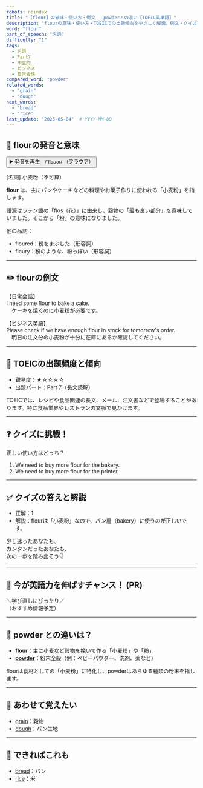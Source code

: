 ```yaml
---
robots: noindex
title: "【flour】の意味・使い方・例文 ― powderとの違い【TOEIC英単語】"
description: "flourの意味・使い方・TOEICでの出題傾向をやさしく解説。例文・クイズ付きでpowderとの違いもわかりやすく学べます。"
word: "flour"
part_of_speech: "名詞"
difficulty: "1"
tags:
  - 名詞
  - Part7
  - 中立的
  - ビジネス
  - 日常会話
compared_word: "powder"
related_words:
  - "grain"
  - "dough"
next_words:
  - "bread"
  - "rice"
last_update: "2025-05-04"  # YYYY-MM-DD
---
```


## 🔰 flourの発音と意味

<button class="play-audio" onclick="playTTS('flour')">
  <span class="play-audio-main">
    ▶️ 発音を再生　/ˈflaʊər/
  </span>
  <span class="play-audio-sub">
    （フラウア）
  </span>
</button>

[名詞] 小麦粉（不可算）

**flour** は、主にパンやケーキなどの料理やお菓子作りに使われる「小麦粉」を指します。

語源はラテン語の「flos（花）」に由来し、穀物の「最も良い部分」を意味していました。そこから「粉」の意味になりました。

他の品詞：  
- floured：粉をまぶした（形容詞）
- floury：粉のような、粉っぽい（形容詞）

---

## ✏️ flourの例文

【日常会話】  
I need some flour to bake a cake.  
　ケーキを焼くのに小麦粉が必要です。

【ビジネス英語】  
Please check if we have enough flour in stock for tomorrow's order.  
　明日の注文分の小麦粉が十分に在庫にあるか確認してください。

---

## 🎯 TOEICの出題頻度と傾向

- 難易度：★☆☆☆☆
- 出題パート：Part 7（長文読解）

TOEICでは、レシピや食品関連の長文、メール、注文書などで登場することがあります。特に食品業界やレストランの文脈で見かけます。

---

## ❓ クイズに挑戦！

正しい使い方はどっち？

1. We need to buy more flour for the bakery.  
2. We need to buy more flour for the printer.

---

## ✅ クイズの答えと解説

- 正解：**1**
- 解説：flourは「小麦粉」なので、パン屋（bakery）に使うのが正しいです。

少し迷ったあなたも、  
カンタンだったあなたも、  
次の一歩を踏み出そう👇️

---

## 🚀 今が英語力を伸ばすチャンス！ (PR)

<div class="info-center">
＼学び直しにぴったり／<br>  
（おすすめ情報予定）
</div>

---

## 🤔  powder との違いは？

- **flour**：主に小麦など穀物を挽いて作る「小麦粉」や「粉」
- **[powder](/powder)**：粉末全般（例：ベビーパウダー、洗剤、薬など）

flourは食材としての「小麦粉」に特化し、powderはあらゆる種類の粉末を指します。

---

## 🧩 あわせて覚えたい

- [grain](/grain)：穀物
- [dough](/dough)：パン生地

---

## 📖 できればこれも

- [bread](/bread)：パン
- [rice](/rice)：米

<!-- cvid: aid20_bid41 -->
